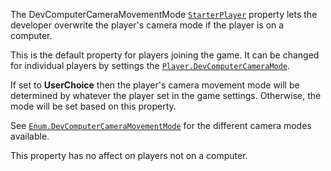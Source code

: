 The DevComputerCameraMovementMode [`StarterPlayer`](https://create.roblox.com/docs/reference/engine/classes/StarterPlayer) property lets the
developer overwrite the player's camera mode if the player is on a
computer.

This is the default property for players joining the game. It can be
changed for individual players by settings the
[`Player.DevComputerCameraMode`](https://create.roblox.com/docs/reference/engine/classes/Player#DevComputerCameraMode).

If set to **UserChoice** then the player's camera movement mode will be
determined by whatever the player set in the game settings. Otherwise, the
mode will be set based on this property.

See [`Enum.DevComputerCameraMovementMode`](https://create.roblox.com/docs/reference/engine/enums/DevComputerCameraMovementMode) for the different camera modes
available.

This property has no affect on players not on a computer.